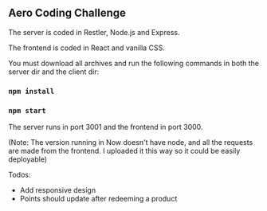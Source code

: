 ## Aero Coding Challenge

The server is coded in Restler, Node.js and Express.

The frontend is coded in React and vanilla CSS.

You must download all archives and run the following commands in both the server dir and the client dir:

### `npm install`

### `npm start`

The server runs in port 3001 and the frontend in port 3000.  

(Note: The version running in Now doesn't have node, and all the requests are made from the frontend. I uploaded it this way so it could be easily deployable) 

Todos: 
- Add responsive design
- Points should update after redeeming a product
